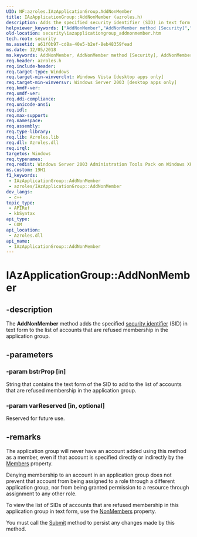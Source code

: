 ```yaml
---
UID: NF:azroles.IAzApplicationGroup.AddNonMember
title: IAzApplicationGroup::AddNonMember (azroles.h)
description: Adds the specified security identifier (SID) in text form to the list of accounts that are refused membership in the application group.
helpviewer_keywords: ["AddNonMember","AddNonMember method [Security]","AddNonMember method [Security]","AzApplicationGroup object","AddNonMember method [Security]","IAzApplicationGroup interface","AzApplicationGroup object [Security]","AddNonMember method","IAzApplicationGroup interface [Security]","AddNonMember method","IAzApplicationGroup.AddNonMember","IAzApplicationGroup::AddNonMember","azroles/IAzApplicationGroup::AddNonMember","security.iazapplicationgroup_addnonmember"]
old-location: security\iazapplicationgroup_addnonmember.htm
tech.root: security
ms.assetid: a61f0b97-cd8a-40e5-b2ef-8eb48359fead
ms.date: 12/05/2018
ms.keywords: AddNonMember, AddNonMember method [Security], AddNonMember method [Security],AzApplicationGroup object, AddNonMember method [Security],IAzApplicationGroup interface, AzApplicationGroup object [Security],AddNonMember method, IAzApplicationGroup interface [Security],AddNonMember method, IAzApplicationGroup.AddNonMember, IAzApplicationGroup::AddNonMember, azroles/IAzApplicationGroup::AddNonMember, security.iazapplicationgroup_addnonmember
req.header: azroles.h
req.include-header: 
req.target-type: Windows
req.target-min-winverclnt: Windows Vista [desktop apps only]
req.target-min-winversvr: Windows Server 2003 [desktop apps only]
req.kmdf-ver: 
req.umdf-ver: 
req.ddi-compliance: 
req.unicode-ansi: 
req.idl: 
req.max-support: 
req.namespace: 
req.assembly: 
req.type-library: 
req.lib: Azroles.lib
req.dll: Azroles.dll
req.irql: 
targetos: Windows
req.typenames: 
req.redist: Windows Server 2003 Administration Tools Pack on Windows XP
ms.custom: 19H1
f1_keywords:
 - IAzApplicationGroup::AddNonMember
 - azroles/IAzApplicationGroup::AddNonMember
dev_langs:
 - c++
topic_type:
 - APIRef
 - kbSyntax
api_type:
 - COM
api_location:
 - Azroles.dll
api_name:
 - IAzApplicationGroup::AddNonMember
---
```


# IAzApplicationGroup::AddNonMember


## -description

The <b>AddNonMember</b> method adds the specified <a href="/windows/desktop/SecGloss/s-gly">security identifier</a> (SID) in text form to the list of  accounts that are refused membership in the application group.

## -parameters

### -param bstrProp [in]

String that contains the text form of the SID to add to the list of  accounts that are refused membership in the application group.

### -param varReserved [in, optional]

Reserved for future use.

## -remarks

The application group will never have an  account added using this method as a member, even if that account is specified directly or indirectly by the <a href="/windows/desktop/api/azroles/nf-azroles-iazapplicationgroup-get_members">Members</a> property.

Denying membership to an account in an application group does not prevent that account from being assigned to a role through a different application group, nor from being granted permission to a resource through assignment to any other role.

To view the list of SIDs of accounts that are refused membership in this application group in text form, use the <a href="/windows/desktop/api/azroles/nf-azroles-iazapplicationgroup-get_nonmembers">NonMembers</a> property.

You must call the <a href="/windows/desktop/api/azroles/nf-azroles-iazapplicationgroup-submit">Submit</a> method to persist any changes made by this method.

